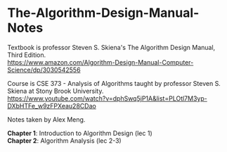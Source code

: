 # The-Algorithm-Design-Manual-Notes

Textbook is professor Steven S. Skiena's The Algorithm Design Manual, Third Edition. <br />
https://www.amazon.com/Algorithm-Design-Manual-Computer-Science/dp/3030542556

Course is CSE 373 - Analysis of Algorithms taught by professor Steven S. Skiena at Stony Brook University.<br />
https://www.youtube.com/watch?v=dphSwq5jP1A&list=PLOtl7M3yp-DXbHTFe_w9zFPXeau28CDao

Notes taken by Alex Meng.

**Chapter 1**: Introduction to Algorithm Design (lec 1) <br />
**Chapter 2**: Algorithm Analysis               (lec 2-3)
